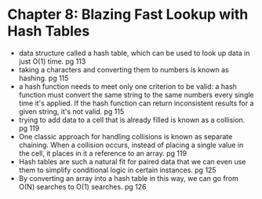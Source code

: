 # Chapter 8: Blazing Fast Lookup with Hash Tables

- data structure called a hash table, which can be used to look up data in just O(1) time. pg 113
- taking a characters and converting them to numbers is known as hashing. pg 115
- a hash function needs to meet only one criterion to be valid: a hash function must convert the same string to the same numbers 
every single time it's applied. If the hash function can return inconsistent results for a given string, it's not valid. pg 115
- trying to add data to a cell that is already filled is known as a collision. pg 119
- One classic approach for handling collisions is known as separate chaining. When a collision occurs, instead of placing a single value in the cell, it places in it a reference to an array. pg 119
- Hash tables are such a natural fit for paired data that we can even use them to simplify conditional logic in certain instances. pg 125
- By converting an array into a hash table in this way, we can go from O(N) searches to O(1) searches. pg 126

